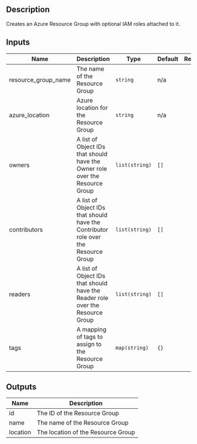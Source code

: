 ## Description

Creates an Azure Resource Group with optional IAM roles attached to it.

## Inputs

| Name                | Description                                                                        | Type           | Default | Required |
|---------------------|------------------------------------------------------------------------------------|----------------|---------|:--------:|
| resource_group_name | The name of the Resource Group                                                     | `string`       | n/a     |   yes    |
| azure_location      | Azure location for the Resource Group                                              | `string`       | n/a     |   yes    |
| owners              | A list of Object IDs that should have the Owner role over the Resource Group       | `list(string)` | `[]`    |    no    |
| contributors        | A list of Object IDs that should have the Contributor role over the Resource Group | `list(string)` | `[]`    |    no    |
| readers             | A list of Object IDs that should have the Reader role over the Resource Group      | `list(string)` | `[]`    |    no    |
| tags                | A mapping of tags to assign to the Resource Group                                  | `map(string)`  | `{}`    |    no    |

## Outputs

| Name     | Description                        |
|----------|------------------------------------|
| id       | The ID of the Resource Group       |
| name     | The name of the Resource Group     |
| location | The location of the Resource Group |

